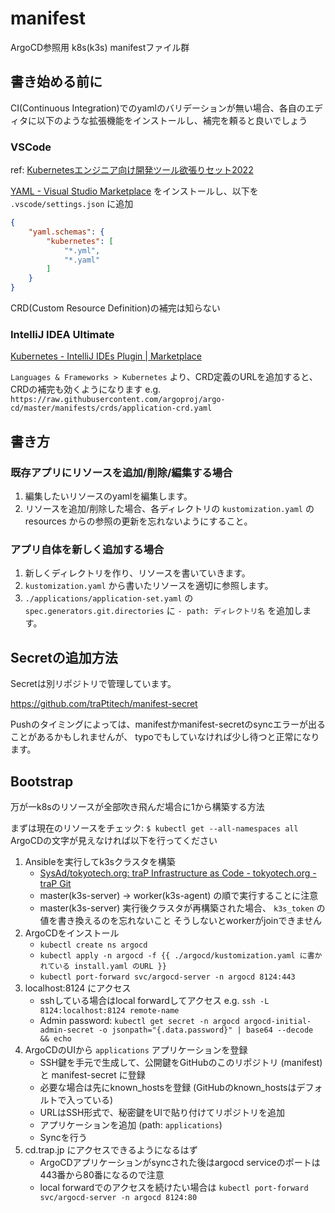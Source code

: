 # manifest

ArgoCD参照用 k8s(k3s) manifestファイル群

## 書き始める前に

CI(Continuous Integration)でのyamlのバリデーションが無い場合、各自のエディタに以下のような拡張機能をインストールし、補完を頼ると良いでしょう

### VSCode

ref: [Kubernetesエンジニア向け開発ツール欲張りセット2022](https://zenn.dev/zoetro/articles/9454a6231a1273#vscode-extensions)

[YAML - Visual Studio Marketplace](https://marketplace.visualstudio.com/items?itemName=redhat.vscode-yaml) をインストールし、以下を `.vscode/settings.json` に追加

```json
{
    "yaml.schemas": {
        "kubernetes": [
            "*.yml",
            "*.yaml"
        ]
    }
}
```

CRD(Custom Resource Definition)の補完は知らない

### IntelliJ IDEA Ultimate

[Kubernetes - IntelliJ IDEs Plugin | Marketplace](https://plugins.jetbrains.com/plugin/10485-kubernetes)

`Languages & Frameworks > Kubernetes` より、CRD定義のURLを追加すると、CRDの補完も効くようになります
e.g. `https://raw.githubusercontent.com/argoproj/argo-cd/master/manifests/crds/application-crd.yaml`

## 書き方

### 既存アプリにリソースを追加/削除/編集する場合

1. 編集したいリソースのyamlを編集します。
2. リソースを追加/削除した場合、各ディレクトリの `kustomization.yaml` の resources からの参照の更新を忘れないようにすること。

### アプリ自体を新しく追加する場合

1. 新しくディレクトリを作り、リソースを書いていきます。
2. `kustomization.yaml` から書いたリソースを適切に参照します。
3. `./applications/application-set.yaml` の `spec.generators.git.directories` に `- path: ディレクトリ名` を追加します。

## Secretの追加方法

Secretは別リポジトリで管理しています。

https://github.com/traPtitech/manifest-secret

Pushのタイミングによっては、manifestかmanifest-secretのsyncエラーが出ることがあるかもしれませんが、
typoでもしていなければ少し待つと正常になります。

## Bootstrap

万が一k8sのリソースが全部吹き飛んだ場合に1から構築する方法

まずは現在のリソースをチェック: `$ kubectl get --all-namespaces all`
ArgoCDの文字が見えなければ以下を行ってください

1. Ansibleを実行してk3sクラスタを構築
    - [SysAd/tokyotech.org: traP Infrastructure as Code - tokyotech.org - traP Git](https://git.trap.jp/SysAd/tokyotech.org)
    - master(k3s-server) → worker(k3s-agent) の順で実行することに注意
    - master(k3s-server) 実行後クラスタが再構築された場合、 `k3s_token` の値を書き換えるのを忘れないこと そうしないとworkerがjoinできません
2. ArgoCDをインストール
    - `kubectl create ns argocd`
    - `kubectl apply -n argocd -f {{ ./argocd/kustomization.yaml に書かれている install.yaml のURL }}`
    - `kubectl port-forward svc/argocd-server -n argocd 8124:443`
3. localhost:8124 にアクセス
    - sshしている場合はlocal forwardしてアクセス e.g. `ssh -L 8124:localhost:8124 remote-name`
    - Admin password: `kubectl get secret -n argocd argocd-initial-admin-secret -o jsonpath="{.data.password}" | base64 --decode && echo`
4. ArgoCDのUIから `applications` アプリケーションを登録
    - SSH鍵を手元で生成して、公開鍵をGitHubのこのリポジトリ (manifest) と manifest-secret に登録
    - 必要な場合は先にknown_hostsを登録 (GitHubのknown_hostsはデフォルトで入っている)
    - URLはSSH形式で、秘密鍵をUIで貼り付けてリポジトリを追加
    - アプリケーションを追加 (path: `applications`)
    - Syncを行う
5. cd.trap.jp にアクセスできるようになるはず
    - ArgoCDアプリケーションがsyncされた後はargocd serviceのポートは443番から80番になるので注意
    - local forwardでのアクセスを続けたい場合は `kubectl port-forward svc/argocd-server -n argocd 8124:80`
